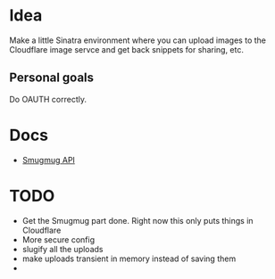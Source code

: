 # Idea

Make a little Sinatra environment where you can upload images to the Cloudflare image servce and get back snippets for sharing, etc. 

## Personal goals

Do OAUTH correctly. 

# Docs

- [Smugmug API](https://www.smugmughelp.com/en/articles/472-smugmug-api)

# TODO

- Get the Smugmug part done. Right now this only puts things in Cloudflare
- More secure config
- slugify all the uploads
- make uploads transient in memory instead of saving them
- 

